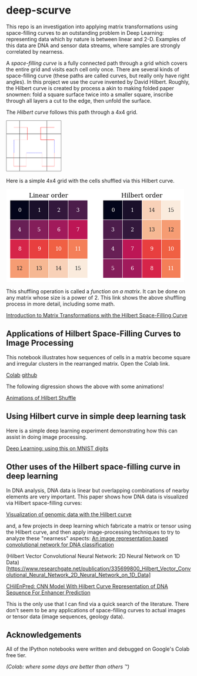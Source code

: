 # deep-scurve
This repo is an investigation into applying matrix transformations using space-filling curves to an outstanding problem in Deep Learning: representing data which by nature is between linear and 2-D. Examples of this data are DNA and sensor data streams, where samples are strongly correlated by nearness.

A *space-filling curve* is a fully connected path through a grid which covers the entire grid and visits each cell only once. There are several kinds of space-filling curve (these paths are called curves, but really only have right angles). In this project we use the curve invented by David Hilbert. Roughly, the Hilbert curve is created by process a akin to making folded paper snowmen: fold a square surface twice into a smaller square, inscribe through all layers a cut to the edge, then unfold the surface. 

The *Hilbert curve* follows this path through a 4x4 grid. 

<img src="images/hilbert_algorithm.png" width="150" />

Here is a simple 4x4 grid with the cells shuffled via this Hilbert curve.

![4x4 pair](images/hilbert_intro_dual.png)

This shuffling operation is called a _function on a matrix_. It can be done on any matrix whose size is a power of 2.
This link shows the above shuffling process in more detail, including some math. 

[Introduction to Matrix Transformations with the Hilbert Space-Filling Curve](introduction.md)

## Applications of Hilbert Space-Filling Curves to Image Processing

This notebook illustrates how sequences of cells in a matrix become square and irregular clusters in the rearranged matrix. Open the Colab link.

[Colab](https://colab.research.google.com/github/LanceNorskog/deep-scurve/blob/master/notebooks/Hilbert_Mapping_in_Image_Processing.ipynb)
[github](notebooks/Hilbert_Mapping_in_Image_Processing.ipynb)

The following digression shows the above with some animations!

[Animations of Hilbert Shuffle](Hilbert_Animation.md)

## Using Hilbert curve in simple deep learning task

Here is a simple deep learning experiment demonstrating how this can assist in doing image processing.

[Deep Learning: using this on MNIST digits](simple_deep_learning.md)

## Other uses of the Hilbert space-filling curve in deep learning

In DNA analysis, DNA data is linear but overlapping combinations of nearby elements are very important. This paper shows how DNA data is visualized via Hilbert space-filling curves:

[Visualization of genomic data with the Hilbert curve](https://www.ncbi.nlm.nih.gov/pmc/articles/PMC2677744/)

and, a few projects in deep learning which fabricate a matrix or tensor using the Hilbert curve, and then apply image-processing techniques to try to analyze these "nearness" aspects:
[An image representation based convolutional network for DNA classification](https://openreview.net/pdf?id=HJvvRoe0W)

(Hilbert Vector Convolutional Neural Network: 2D Neural Network on 1D Data)[https://www.researchgate.net/publication/335699800_Hilbert_Vector_Convolutional_Neural_Network_2D_Neural_Network_on_1D_Data]

[CHilEnPred: CNN Model With Hilbert Curve Representation of DNA Sequence For Enhancer Prediction](https://www.researchgate.net/publication/331400697_CHilEnPred_CNN_Model_With_Hilbert_Curve_Representation_of_DNA_Sequence_For_Enhancer_Prediction)

This is the only use that I can find via a quick search of the literature. There don't seem to be any applications of space-filling curves to actual images or tensor data (image sequences, geology data). 

## Acknowledgements
All of the IPython notebooks were written and debugged on Google's Colab free tier.

*(Colab: where some days are better than others ™)*
